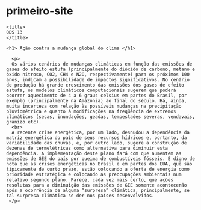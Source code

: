 # primeiro-site
<html>
  
  <head> 
  
    <title> 
    ODS 13 
    </title>
    
  </head>
    
  <body>
    
    <h1> Ação contra a mudança global do clima </h1>
      
      <p> 
      Os vários cenários de mudanças climáticas em função das emissões de gases do efeito estufa (principalmente do dióxido de carbono, metano e óxido nitroso, CO2, CH4 e N2O, respectivamente) para os próximos 100 anos, indicam a possibilidade de impactos significativos. No cenário de produção há grande crescimento das emissões dos gases de efeito estufa, os modelos climáticos computacionais sugerem que poderá ocorrer aquecimento de 4 a 6 graus celsius em partes do Brasil, por exemplo (principalmente na Amazônia) ao final do século. Há, ainda, muita incerteza com relação às possíveis mudanças na precipitação pluviométrica e quanto à modificações na freqüência de extremos climáticos (secas, inundações, geadas, tempestades severas, vendavais, granizo etc). 
      <br>
      A recente crise energética, por um lado, desnudou a dependência da matriz energética do país de seus recursos hídricos e, portanto, da variabilidade das chuvas, e, por outro lado, sugere a construção de dezenas de termelétricas como alternativa para diminuir esta dependência. A implementação deste plano fará com que aumentem as emissões de GEE do país por queima de combustíveis fósseis. É digno de nota que as crises energéticas no Brasil e em partes dos EUA, que são tipicamente de curto prazo, estão colocando a oferta de energia como prioridade estratégica e colocando as preocupações ambientais num relativo segundo plano. Parece, cada vez mais certo, que ações resolutas para a diminuição das emissões de GEE somente acontecerão após a ocorrência de alguma “surpresa” climática, principalmente, se tal surpresa climática se der nos países desenvolvidos.
     </p>
  </body>
  </html>
